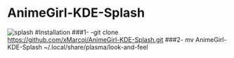 # AnimeGirl-KDE-Splash
![splash](https://github.com/xMarcoi/AnimeGirl-KDE-Splash/assets/122765851/28f7f586-ca9a-404e-a184-9d4ab3a0de36)
#Installation
###1-
-git clone https://github.com/xMarcoi/AnimeGirl-KDE-Splash.git
###2-
mv AnimeGirl-KDE-Splash ~/.local/share/plasma/look-and-feel

